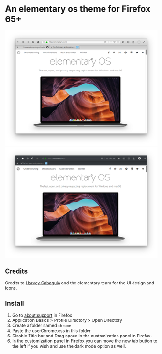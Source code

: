 # An elementary os theme for Firefox 65+

![Screenshot](screenshot_8.png)
![Screenshot](screenshot_8darkmode.png)

## Credits
Credits to [Harvey Cabaguio](https://github.com/harveycabaguio/firefox-elementary-theme) and the elementary team for the UI design and icons.

## Install
1. Go to [about:support](about:support) in Firefox
2. Application Basics > Profile Directory > Open Directory
3. Create a folder named `chrome`
4. Paste the userChrome.css in this folder
5. Disable Title bar and Drag space in the customization panel in Firefox.
5. In the customization panel in Firefox you can move the new tab button to the left if you wish and use the dark mode option as well.
